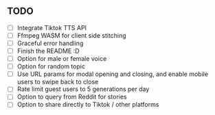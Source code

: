 ## TODO
- [ ] Integrate Tiktok TTS API
- [ ] Ffmpeg WASM for client side stitching
- [ ] Graceful error handling
- [ ] Finish the README :D
- [ ] Option for male or female voice
- [ ] Option for random topic
- [ ] Use URL params for modal opening and closing, and enable mobile users to swipe back to close
- [ ] Rate limit guest users to 5 generations per day
- [ ] Option to query from Reddit for stories
- [ ] Option to share directly to Tiktok / other platforms